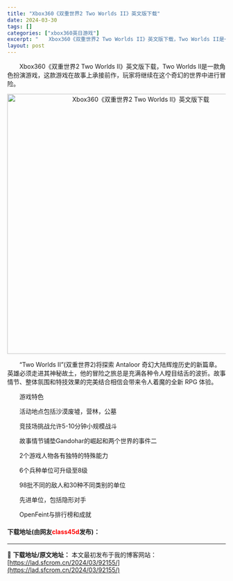 ```yaml
---
title: "Xbox360《双重世界2 Two Worlds II》英文版下载"
date: 2024-03-30
tags: []
categories: ["xbox360英日游戏"]
excerpt: "　　Xbox360《双重世界2 Two Worlds II》英文版下载，Two Worlds II是一款角色扮演游戏，这款游戏在故事上承接前作，玩家将继续在这个奇幻的世界中进行冒险。 　　&ldquo;Two Worlds II&rdquo;(双重世界2)将探索 Antaloor 奇幻大陆辉煌历史的&hellip;"
layout: post
---
```


 <p>　　Xbox360《双重世界2 Two Worlds II》英文版下载，Two Worlds II是一款角色扮演游戏，这款游戏在故事上承接前作，玩家将继续在这个奇幻的世界中进行冒险。</p> <p align="center"><img align="" border="0" src="https://lad.sfcrom.cn/wp-content/uploads/2024/03/20240330_6607de76bbae4.webp" width="600" alt="Xbox360《双重世界2 Two Worlds II》英文版下载" /></p> <p>　　&ldquo;Two Worlds II&rdquo;(双重世界2)将探索 Antaloor 奇幻大陆辉煌历史的新篇章。英雄必须走进其神秘故土，他的冒险之旅总是充满各种令人瞠目结舌的波折。故事情节、整体氛围和特技效果的完美结合相信会带来令人着魔的全新 RPG 体验。</p> <p>　　游戏特色</p> <p>　　活动地点包括沙漠废墟，营林，公墓</p> <p>　　竞技场挑战允许5-10分钟小规模战斗</p> <p>　　故事情节铺垫Gandohar的崛起和两个世界的事件二</p> <p>　　2个游戏人物各有独特的特殊能力</p> <p>　　6个兵种单位可升级至8级</p> <p>　　98批不同的敌人和30种不同类别的单位</p> <p>　　先进单位，包括隐形对手</p> <p>　　OpenFeint与排行榜和成就</p> <p><h4>下载地址(由网友<font color="red">class45d</font>发布)：</h4></p> 

---
📖 **下载地址/原文地址：** 本文最初发布于我的博客网站：[https://lad.sfcrom.cn/2024/03/92155/](https://lad.sfcrom.cn/2024/03/92155/)
